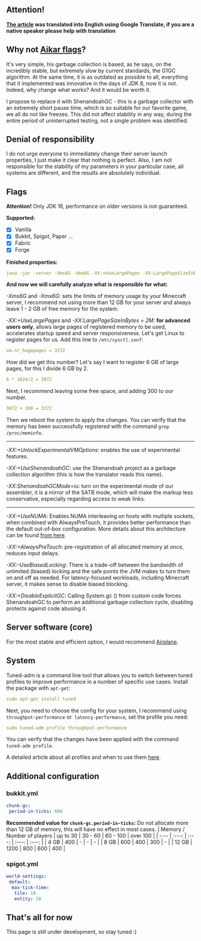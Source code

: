 ## Attention!
**[The article](https://github.com/hilltty/hilltty-flags/blob/main/russian-lang.md) was translated into English using Google Translate, if you are a native speaker please help with translation**

## Why not [Aikar flags](https://aikar.co/2018/07/02/tuning-the-jvm-g1gc-garbage-collector-flags-for-minecraft/)?
It's very simple, his garbage collection is based, as he says, on the incredibly stable, but extremely slow by current standards, the G1GC algorithm.  At the same time, it is as outdated as possible to all, everything that it implemented was innovative in the days of JDK 8, now it is not.  Indeed, why change what works?  And it would be worth it.

I propose to replace it with ShenandoahGC - this is a garbage collector with an extremely short pause time, which is so suitable for our favorite game, we all do not like freezes.  This did not affect stability in any way, during the entire period of uninterrupted testing, not a single problem was identified.
## Denial of responsibility
I do not urge everyone to immediately change their server launch properties, I just make it clear that nothing is perfect.  Also, I am not responsible for the stability of my parameters in your particular case, all systems are different, and the results are absolutely individual.
## Flags
**Attention!** Only JDK 16, performance on older versions is not guaranteed.

**Supported:**
- [x] Vanilla
- [x] Bukkit, Spigot, Paper ...
- [x] Fabric
- [x] Forge

**Finished properties:**
```yml
java -jar -server -Xms6G -Xmx6G -XX:+UseLargePages -XX:LargePageSizeInBytes=2M -XX:+UnlockExperimentalVMOptions -XX:+UseShenandoahGC -XX:ShenandoahGCMode=iu -XX:+UseNUMA -XX:+AlwaysPreTouch -XX:-UseBiasedLocking -XX:+DisableExplicitGC -Dfile.encoding=UTF-8 launcher-airplane.jar --nogui
```
**And now we will carefully analyze what is responsible for what:**

 *-Xms6G* and *-Xmx6G*: sets the limits of memory usage by your Minecraft server, I recommend not using more than 12 GB for your server and always leave 1 - 2 GB of free memory for the system.

 *-XX:+UseLargePages* and *-XX:LargePageSizeInBytes = 2M*: **for advanced users only**, allows large pages of registered memory to be used, accelerates startup speed and server responsiveness.  Let's get Linux to register pages for us.  Add this line to `/etc/sysctl.conf`:
```yml
vm.nr_hugepages = 3372
```
How did we get this number?  Let's say I want to register 6 GB of large pages, for this I divide 6 GB by 2.
```yml
6 * 1024/2 = 3072
```
Next, I recommend leaving some free space, and adding 300 to our number.
```yml
3072 + 300 = 3372
```
Then we reboot the system to apply the changes.  You can verify that the memory has been successfully registered with the command `grep /proc/meminfo`.

---
*-XX:+UnlockExperimentalVMOptions*: enables the use of experimental features.

*-XX:+UseShenandoahGC*: use the Shenandoah project as a garbage collection algorithm (this is how the translator reads this name).

*-XX:ShenandoahGCMode=iu*: turn on the experimental mode of our assembler, it is a mirror of the SATB mode, which will make the markup less conservative, especially regarding access to weak links.

---
*-XX:+UseNUMA*: Enables NUMA interleaving on hosts with multiple sockets, when combined with AlwaysPreTouch, it provides better performance than the default out-of-box configuration.  More details about this architecture can be found [from here](https://en.wikipedia.org/wiki/Non-uniform_memory_access).

*-XX:+AlwaysPreTouch*: pre-registration of all allocated memory at once, reduces input delays.

*-XX:-UseBiasedLocking*: There is a trade-off between the bandwidth of unlimited (biased) locking and the safe points the JVM makes to turn them on and off as needed. For latency-focused workloads, including Minecraft server, it makes sense to disable biased blocking.

*-XX:+DisableExplicitGC*: Calling System.gc () from custom code forces ShenandoahGC to perform an additional garbage collection cycle, disabling protects against code abusing it.
## Server software (core)
For the most stable and efficient option, I would recommend [Airplane](https://github.com/TECHNOVE/Airplane).
## System
Tuned-adm is a command line tool that allows you to switch between tuned profiles to improve performance in a number of specific use cases.  Install the package with `apt-get`:
```yml
sudo apt-get install tuned
```
Next, you need to choose the config for your system, I recommend using `throughput-performance` or` latency-performance`, set the profile you need:
```yml
sudo tuned-adm profile throughput-performance
```
You can verify that the changes have been applied with the command `tuned-adm profile`.

A detailed article about all profiles and when to use them [here](https://access.redhat.com/documentation/en-us/red_hat_enterprise_linux/7/html/performance_tuning_guide/sect-red_hat_enterprise_linux-performance_tuning_guide-tool_referencem-tuning).
## Additional configuration
### bukkit.yml
```yml
chunk-gc:
 period-in-ticks: 600
```
**Recommended value for `chunk-gc.period-in-ticks`:**
Do not allocate more than 12 GB of memory, this will have no effect in most cases.
| Memory / Number of players | up to 30 | 30 - 60 | 60 - 100 | over 100 |
| :--- | :---: | :---: | :---: | :---: |
| 4 GB | 400 | - | - | - |
| 8 GB | 600 | 400 | 300 | - |
| 12 GB | 1200 | 800 | 600 | 400 |
 ### spigot.yml
 ```yml
 world-settings:
  default:
   max-tick-time:
    tile: 10
    entity: 20
```
## That's all for now
This page is still under development, so stay tuned :)
